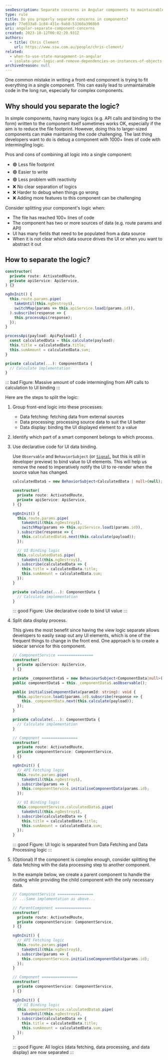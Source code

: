 ```yaml
---
seoDescription: Separate concerns in Angular components to maintainable and debuggable code, reducing complexity by grouping front-end logic into data fetching, processing, and display
type: rule
title: Do you properly separate concerns in components?
guid: 77e033a8-1c84-431e-9ab8-53360a3968b0
uri: angular-separate-component-concerns
created: 2023-10-12T00:02:20.931Z
authors:
  - title: Chris Clement
    url: https://www.ssw.com.au/people/chris-clement/
related:
  - when-to-use-state-management-in-angular
  - isolate-your-logic-and-remove-dependencies-on-instances-of-objects
archivedreason: null
---
```


One common mistake in writing a front-end component is trying to fit everything in a single component. This can easily lead to unmaintainable code in the long run, especially for complex components.

<!--endintro-->

## Why should you separate the logic?

In simple components, having many logics (e.g. API calls and binding to the form) written to the component itself sometimes works OK, especially if the aim is to reduce the file footprint. However, doing this to larger-sized components can make maintaining the code challenging. The last thing developers want to do is debug a component with 1000+ lines of code with intermingling logic.

Pros and cons of combining all logic into a single component:

* 🟢 Less file footprint
* 🟢 Easier to write
* 🟢 Less problem with reactivity
* ❌ No clear separation of logics
* ❌ Harder to debug when things go wrong
* ❌ Adding more features to this component can be challenging

Consider splitting your component's logic when:

* The file has reached 100+ lines of code
* The component has two or more sources of data (e.g. route params and API)
* UI has many fields that need to be populated from a data source
* When it is not clear which data source drives the UI or when you want to abstract it out

## How to separate the logic?

```ts
constructor(
  private route: ActivatedRoute,
  private apiService: ApiService,
) {}

ngOnInit() {
  this.route.params.pipe(
    takeUntil(this.ngDestroy$),
    switchMap(params => this.apiService.load1(params.id)),
  ).subscribe(response => {
    this.processApi(response);
  });
}

processApi(payload: ApiPayload1) {
  const calculatedData = this.calculate(payload);
  this.title = calculatedData.title;
  this.sumAmount = calculatedData.sum;
}

private calculate(...): ComponentData {
  // Calculate implementation
}
```

::: bad
Figure: Massive amount of code intermingling from API calls to calculation to UI binding
:::

Here are the steps to split the logic:

1. Group front-end logic into these processes:

   * Data fetching: fetching data from external sources
   * Data processing: processing source data to suit the UI better
   * Data display: binding the UI displayed element to a value

2. Identify which part of a smart component belongs to which process.

3. Use declarative code for UI data binding.

   Use `Observable` and `BehaviorSubject` (or [`Signal`](https://angular.io/guide/signals), but this is still in developer preview) to bind value to UI elements. This will help us remove the need to imperatively notify the UI to re-render when the source value has changed.

   ```ts
   calculatedData$ = new BehaviorSubject<CalculatedData | null>(null);

   constructor(
     private route: ActivatedRoute,
     private apiService: ApiService,
   ) {}

   ngOnInit() {
     this.route.params.pipe(
       takeUntil(this.ngDestroy$),
       switchMap(params => this.apiService.load1(params.id)),
     ).subscribe(response => {
       this.calculatedData$.next(this.calculate(payload));
     });

     // UI Binding logic
     this.calculatedData$.pipe(
       takeUntil(this.ngDestroy$),
     ).subscribe(calculatedData => {
       this.title = calculatedData.title;
       this.sumAmount = calculatedData.sum;
     });
   }

   private calculate(...): ComponentData {
     // Calculate implementation
   }
   ```

   ::: good
   Figure: Use declarative code to bind UI value
   :::

4. Split data display process.

   This gives the most benefit since having the view logic separate allows developers to easily swap out any UI elements, which is one of the frequent things to change in the front end.
   One approach is to create a sidecar service for this component.

   ```ts
   // ComponentService ================
   constructor(
     private apiService: ApiService,
   ) {}

   private _componentData$ = new BehaviourSubject<ComponentData|null>(null);
   public componentData$ = this._componentData$.asObservable();

   public initialiseComponentData(paramId: string): void {
     this.apiService.load1(params.id).subscribe(response => {
       this._componentData.next(this.calculate(payload));
     });
   }

   private calculate(...): ComponentData {
     // Calculate implementation
   }

   // Component ================
   constructor(
     private route: ActivatedRoute,
     private componentService: ComponentService,
   ) {}

   ngOnInit() {
     // API Fetching logic
     this.route.params.pipe(
       takeUntil(this.ngDestroy$),
     ).subscribe(params => {
       this.componentService.initialiseComponentData(params.id);
     });

     // UI Binding logic
     this.componentService.calculatedData$.pipe(
       takeUntil(this.ngDestroy$),
     ).subscribe(calculatedData => {
       this.title = calculatedData.title;
       this.sumAmount = calculatedData.sum;
     });
   }
   ```

   ::: good
   Figure: UI logic is separated from Data Fetching and Data Processing logic
   :::

5. (Optional) If the component is complex enough, consider splitting the data fetching with the data processing step to another component.

   In the example below, we create a parent component to handle the routing while providing the child component with the only necessary data.

   ```ts
   // ComponentService ================
   // ...Same implementation as above...

   // ParentComponent ================
   constructor(
     private route: ActivatedRoute,
     private componentService: ComponentService,
   ) {}

   ngOnInit() {
     // API Fetching logic
     this.route.params.pipe(
       takeUntil(this.ngDestroy$),
     ).subscribe(params => {
       this.componentService.initialiseComponentData(params.id);
     });
   }

   // Component ================
   constructor(
     private componentService: ComponentService,
   ) {}

   ngOnInit() {
     // UI Binding logic
     this.componentService.calculatedData$.pipe(
       takeUntil(this.ngDestroy$),
     ).subscribe(calculatedData => {
       this.title = calculatedData.title;
       this.sumAmount = calculatedData.sum;
     });
   }
   ```

   ::: good
   Figure: All logics (data fetching, data processing, and data display) are now separated
   :::
